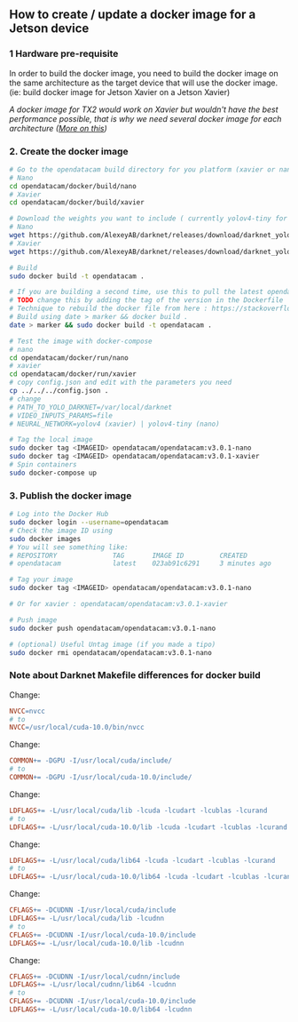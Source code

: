 ## How to create / update a docker image for a Jetson device

### 1 Hardware pre-requisite

In order to build the docker image, you need to build the docker image on the same architecture as the target device that will use the docker image. (ie: build docker image for Jetson Xavier on a Jetson Xavier)

*A docker image for TX2 would work on Xavier but wouldn't have the best performance possible, that is why we need several docker image for each architecture ([More on this](http://arnon.dk/matching-sm-architectures-arch-and-gencode-for-various-nvidia-cards/))*

### 2. Create the docker image

```bash
# Go to the opendatacam build directory for you platform (xavier or nano)
# Nano
cd opendatacam/docker/build/nano
# Xavier
cd opendatacam/docker/build/xavier

# Download the weights you want to include ( currently yolov4-tiny for Nano and yolov4 for xavier )
# Nano
wget https://github.com/AlexeyAB/darknet/releases/download/darknet_yolo_v4_pre/yolov4-tiny.weights
# Xavier
wget https://github.com/AlexeyAB/darknet/releases/download/darknet_yolo_v3_optimal/yolov4.weights

# Build
sudo docker build -t opendatacam .

# If you are building a second time, use this to pull the latest opendatacam code
# TODO change this by adding the tag of the version in the Dockerfile
# Technique to rebuild the docker file from here : https://stackoverflow.com/a/49831094/1228937
# Build using date > marker && docker build .
date > marker && sudo docker build -t opendatacam .

# Test the image with docker-compose
# nano
cd opendatacam/docker/run/nano
# xavier
cd opendatacam/docker/run/xavier
# copy config.json and edit with the parameters you need
cp ../../../config.json .
# change
# PATH_TO_YOLO_DARKNET=/var/local/darknet
# VIDEO_INPUTS_PARAMS=file
# NEURAL_NETWORK=yolov4 (xavier) | yolov4-tiny (nano)

# Tag the local image
sudo docker tag <IMAGEID> opendatacam/opendatacam:v3.0.1-nano
sudo docker tag <IMAGEID> opendatacam/opendatacam:v3.0.1-xavier
# Spin containers
sudo docker-compose up
```

### 3. Publish the docker image

```bash
# Log into the Docker Hub
sudo docker login --username=opendatacam
# Check the image ID using
sudo docker images
# You will see something like:
# REPOSITORY              TAG       IMAGE ID         CREATED           SIZE
# opendatacam             latest    023ab91c6291     3 minutes ago     1.975 GB

# Tag your image
sudo docker tag <IMAGEID> opendatacam/opendatacam:v3.0.1-nano

# Or for xavier : opendatacam/opendatacam:v3.0.1-xavier

# Push image
sudo docker push opendatacam/opendatacam:v3.0.1-nano

# (optional) Useful Untag image (if you made a tipo)
sudo docker rmi opendatacam/opendatacam:v3.0.1-nano
```


### Note about Darknet Makefile differences for docker build

Change:

```Makefile
NVCC=nvcc
# to
NVCC=/usr/local/cuda-10.0/bin/nvcc
```

Change:

```Makefile
COMMON+= -DGPU -I/usr/local/cuda/include/
# to
COMMON+= -DGPU -I/usr/local/cuda-10.0/include/
```
Change:

```Makefile
LDFLAGS+= -L/usr/local/cuda/lib -lcuda -lcudart -lcublas -lcurand
# to
LDFLAGS+= -L/usr/local/cuda-10.0/lib -lcuda -lcudart -lcublas -lcurand
```
Change:

```Makefile
LDFLAGS+= -L/usr/local/cuda/lib64 -lcuda -lcudart -lcublas -lcurand
# to
LDFLAGS+= -L/usr/local/cuda-10.0/lib64 -lcuda -lcudart -lcublas -lcurand
```

Change:

```Makefile
CFLAGS+= -DCUDNN -I/usr/local/cuda/include
LDFLAGS+= -L/usr/local/cuda/lib -lcudnn
# to
CFLAGS+= -DCUDNN -I/usr/local/cuda-10.0/include
LDFLAGS+= -L/usr/local/cuda-10.0/lib -lcudnn
```

Change:

```Makefile
CFLAGS+= -DCUDNN -I/usr/local/cudnn/include
LDFLAGS+= -L/usr/local/cudnn/lib64 -lcudnn
# to
CFLAGS+= -DCUDNN -I/usr/local/cuda-10.0/include
LDFLAGS+= -L/usr/local/cuda-10.0/lib64 -lcudnn
```
